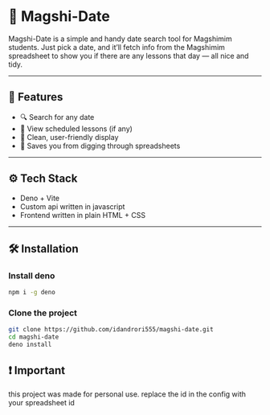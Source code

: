 # 🌟 Magshi-Date

Magshi-Date is a simple and handy date search tool for Magshimim students.
Just pick a date, and it’ll fetch info from the Magshimim spreadsheet to show you if there are any lessons that day — all nice and tidy.

---

## 🚀 Features

- 🔍 Search for any date
- 📅 View scheduled lessons (if any)
- 🧹 Clean, user-friendly display
- 🧠 Saves you from digging through spreadsheets

---

## ⚙️ Tech Stack

- Deno + Vite
- Custom api written in javascript
- Frontend written in plain HTML + CSS

---

## 🛠️ Installation

### Install deno
```bash
npm i -g deno
```

### Clone the project
```bash
git clone https://github.com/idandrori555/magshi-date.git
cd magshi-date
deno install
```

## ❗ Important
this project was made for personal use. replace the id in the config with your spreadsheet id
